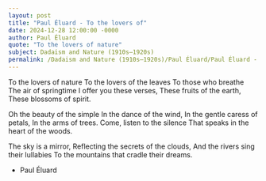 ```yaml
---
layout: post
title: "Paul Éluard - To the lovers of"
date: 2024-12-28 12:00:00 -0000
author: Paul Éluard
quote: "To the lovers of nature"
subject: Dadaism and Nature (1910s–1920s)
permalink: /Dadaism and Nature (1910s–1920s)/Paul Éluard/Paul Éluard - To the lovers of
---
```


To the lovers of nature
To the lovers of the leaves
To those who breathe
The air of springtime
I offer you these verses,
These fruits of the earth,
These blossoms of spirit.

Oh the beauty of the simple
In the dance of the wind,
In the gentle caress of petals,
In the arms of trees.
Come, listen to the silence
That speaks in the heart of the woods.

The sky is a mirror,
Reflecting the secrets of the clouds,
And the rivers sing their lullabies
To the mountains that cradle their dreams.

- Paul Éluard
